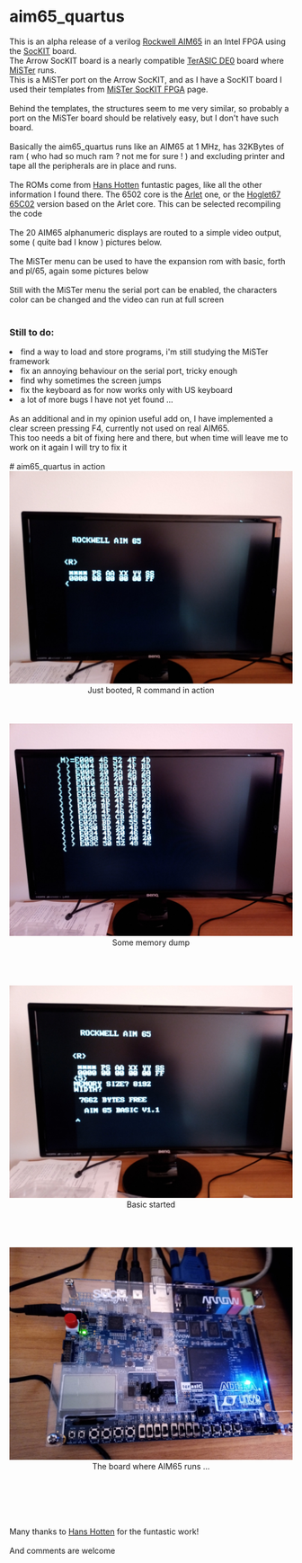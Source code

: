 # aim65_quartus
This is an alpha release of a verilog <a href="https://en.wikipedia.org/wiki/AIM-65">Rockwell AIM65</a> in an Intel FPGA using the <a href="https://www.arrow.com/en/products/sockit/arrow-development-toolsArrow">SocKIT</a> board.<br>
The Arrow SocKIT board is a nearly compatible <a href="http://www.terasic.com.tw/cgi-bin/page/archive.pl?Language=English&No=364">TerASIC DE0</a> board where <a href="https://github.com/MiSTer-devel">MiSTer</a> runs.<br>
This is a MiSTer port on the Arrow SocKIT, and as I have a SocKIT board I used their templates from <a href="https://github.com/sockitfpga">MiSTer SocKIT FPGA</a> page.<br><br>
Behind the templates, the structures seem to me very similar, so probably a port on the MiSTer board should be relatively easy, but I don't have such board.<br>
<br>
Basically the aim65_quartus runs like an AIM65 at 1 MHz, has 32KBytes of ram ( who had so much ram ? not me for sure ! ) and excluding printer and tape all the peripherals are in place and runs.<br>
<br>The ROMs come from <a href="http://retro.hansotten.nl/6502-sbc/aim-65/">Hans Hotten</a> funtastic pages, like all the other information I found there.
The 6502 core is the <a href="http://https://github.com/Arlet/verilog-6502">Arlet</a> one, or the <a href="https://github.com/hoglet67/CoPro6502/tree/master/src/Arlet">Hoglet67 65C02</a> version based on the Arlet core. This can be selected recompiling the code<br><br>
The 20 AIM65 alphanumeric displays are routed to a simple video output, some ( quite bad I know ) pictures below.<br><br>
The MiSTer menu can be used to have the expansion rom with basic, forth and pl/65, again some pictures below<br><br>
Still with the MiSTer menu the serial port can be enabled, the characters color can be changed and the video can run at full screen<br>
<br>
<h3>Still to do:</h3>
<li>find a way to load and store programs, i'm still studying the MiSTer framework</li>
<li>fix an annoying behaviour on the serial port, tricky enough</li>
<li>find why sometimes the screen jumps</li>
<li>fix the keyboard as for now works only with US keyboard</li>
<li>a lot of more bugs I have not yet found ...</li>
<br>
As an additional and in my opinion useful add on, I have implemented a clear screen pressing F4, currently not used on real AIM65.<br>
This too needs a bit of fixing here and there, but when time will leave me to work on it again I will try to fix it<br>
<br>
# aim65_quartus in action
<img src="screenshots/R_command.jpg" />
<center>Just booted, R command in action</center><br><br><br>
<img src="screenshots/memdump.jpg" />
<center>Some memory dump</center><br><br><br><br>
<img src="screenshots/basic.jpg" />
<center>Basic started</center><br><br><br><br>
<img src="screenshots/sockit.jpg" />
<center>The board where AIM65 runs ...</center><br><br><br><br><br>

Many thanks to <a href="http://retro.hansotten.nl/6502-sbc/aim-65/">Hans Hotten</a> for the funtastic work!<br>
<br>And comments are welcome



